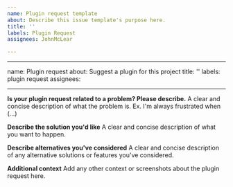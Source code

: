 ```yaml
---
name: Plugin request template
about: Describe this issue template's purpose here.
title: ''
labels: Plugin Request
assignees: JohnMcLear

---
```


* * *

name: Plugin request
about: Suggest a plugin for this project
title: ''
labels: plugin request
assignees: 

* * *

**Is your plugin request related to a problem? Please describe.**
A clear and concise description of what the problem is. Ex. I'm always frustrated when (...)

**Describe the solution you'd like**
A clear and concise description of what you want to happen.

**Describe alternatives you've considered**
A clear and concise description of any alternative solutions or features you've considered.

**Additional context**
Add any other context or screenshots about the plugin request here.
